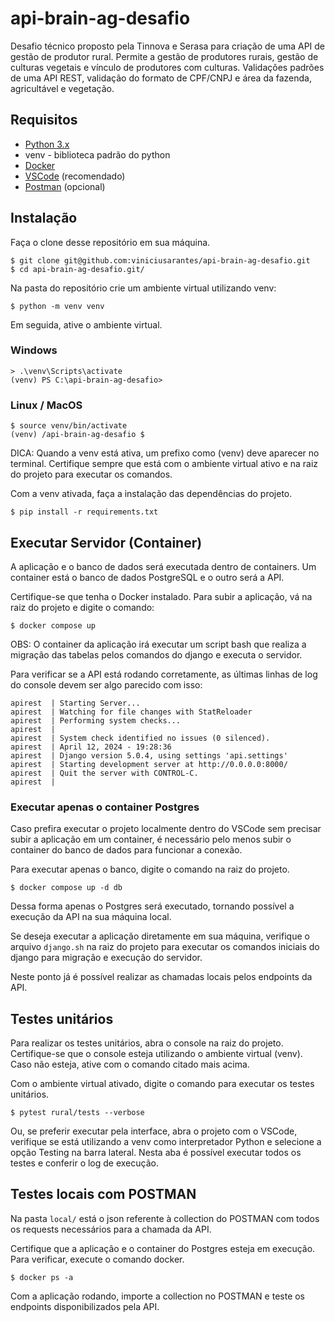 # api-brain-ag-desafio
Desafio técnico proposto pela Tinnova e Serasa para criação de uma API de gestão de produtor rural.
Permite a gestão de produtores rurais, gestão de culturas vegetais e vínculo de produtores com culturas.
Validações padrões de uma API REST, validação do formato de CPF/CNPJ e área da fazenda, agricultável e vegetação.


## Requisitos
- [Python 3.x](https://www.python.org/downloads/)
- venv - biblioteca padrão do python
- [Docker](https://www.docker.com/get-started/)
- [VSCode](https://code.visualstudio.com/) (recomendado)
- [Postman](https://www.postman.com/) (opcional)
  
## Instalação
Faça o clone desse repositório em sua máquina.
```
$ git clone git@github.com:viniciusarantes/api-brain-ag-desafio.git
$ cd api-brain-ag-desafio.git/
```

Na pasta do repositório crie um ambiente virtual utilizando venv:
```
$ python -m venv venv
```

Em seguida, ative o ambiente virtual.

### Windows
```
> .\venv\Scripts\activate
(venv) PS C:\api-brain-ag-desafio>
```

### Linux / MacOS
```
$ source venv/bin/activate
(venv) /api-brain-ag-desafio $
```
DICA: Quando a venv está ativa, um prefixo como (venv) deve aparecer no terminal. Certifique sempre que está com o ambiente virtual ativo e na raiz do projeto para executar os comandos.

Com a venv ativada, faça a instalação das dependências do projeto.
```
$ pip install -r requirements.txt
```

## Executar Servidor (Container)
A aplicação e o banco de dados será executada dentro de containers. Um container está o banco de dados PostgreSQL e o outro será a API.

Certifique-se que tenha o Docker instalado.
Para subir a aplicação, vá na raiz do projeto e digite o comando:
```
$ docker compose up
```
OBS: O container da aplicação irá executar um script bash que realiza a migração das tabelas pelos comandos do django e executa o servidor.

Para verificar se a API  está rodando corretamente, as últimas linhas de log do console devem ser algo parecido com isso:
```
apirest  | Starting Server...
apirest  | Watching for file changes with StatReloader
apirest  | Performing system checks...
apirest  |
apirest  | System check identified no issues (0 silenced).
apirest  | April 12, 2024 - 19:28:36
apirest  | Django version 5.0.4, using settings 'api.settings'
apirest  | Starting development server at http://0.0.0.0:8000/
apirest  | Quit the server with CONTROL-C.
apirest  |
```

### Executar apenas o container Postgres
Caso prefira executar o projeto localmente dentro do VSCode sem precisar subir a aplicação em um container, é necessário pelo menos subir o container do banco de dados para funcionar a conexão.

Para executar apenas o banco, digite o comando na raiz do projeto.
```
$ docker compose up -d db
```
Dessa forma apenas o Postgres será executado, tornando possível a execução da API na sua máquina local. 

Se deseja executar a aplicação diretamente em sua máquina, verifique o arquivo `django.sh` na raiz do projeto para executar os comandos iniciais do django para migração e execução do servidor.

Neste ponto já é possível realizar as chamadas locais pelos endpoints da API.

## Testes unitários
Para realizar os testes unitários, abra o console na raiz do projeto. Certifique-se que o console esteja utilizando o ambiente virtual (venv). Caso não esteja, ative com o comando citado mais acima.

Com o ambiente virtual ativado, digite o comando para executar os testes unitários.
```
$ pytest rural/tests --verbose
```

Ou, se preferir executar pela interface, abra o projeto com o VSCode, verifique se está utilizando a venv como interpretador Python e selecione a opção Testing na barra lateral. Nesta aba é possível executar todos os testes e conferir o log de execução.

## Testes locais com POSTMAN
Na pasta `local/` está o json referente à collection do POSTMAN com todos os requests necessários para a chamada da API.

Certifique que a aplicação e o container do Postgres esteja em execução. Para verificar, execute o comando docker.
```
$ docker ps -a
```

Com a aplicação rodando, importe a collection no POSTMAN e teste os endpoints disponibilizados pela API.